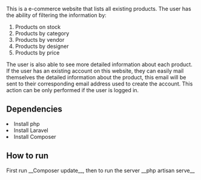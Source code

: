 This is a e-commerce website that lists all existing products. The user has the ability of filtering the information by:
<ol>
    <li>Products on stock</li>
    <li>Products by category</li>
    <li>Products by vendor</li>
    <li>Products by designer</li>
     <li>Products by price</li>
</ol>

The user is also able to see more detailed information about each product. If the user has an existing account on this website, they can easily mail themselves the detailed information about the product, this email will be sent to their corresponding email address used to create the account. This action can be only performed if the user is logged in.

<h2>Dependencies</h2>
<li>Install php</li>
<li>Install Laravel</li>
<li>Install Composer</li>

<h2>How to run</h2>
First run __Composer update__, 
then to run the server __php artisan serve__
